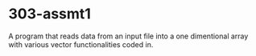 # 303-assmt1
A program that reads data from an input file into a one dimentional array with various vector functionalities coded in.
